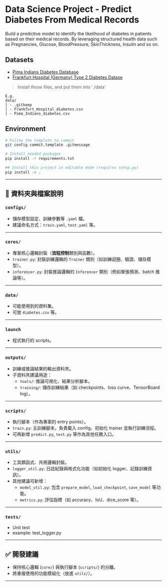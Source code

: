 # Data Science Project - Predict Diabetes From Medical Records

Build a predictive model to identify the likelihood of diabetes in patients based on their medical records. By leveraging structured health data such as Pregnancies, Glucose, BloodPressure, SkinThickness, Insulin and so on.

## Datasets
- [Pima Indians Diabetes Database](https://www.kaggle.com/datasets/uciml/pima-indians-diabetes-database)
- [Frankfurt Hospital (Germany) Type 2 Diabetes Datase](https://www.kaggle.com/datasets/johndasilva/diabetes/data)
> Install those files, and put them into './data'

```
E.g.
data/
| - .gitkeep
| - Frankfurt_Hospital_diabetes.csv
| - Pima_Indians_diabetes.csv
```

## Environment
```bash
# Follow the template to commit
git config commit.template .gitmessage

# Install needed packages
pip install -r requirements.txt

## Install this project in editable mode (requires setup.py)
pip install -e .
```

---

## 📁 資料夾與檔案說明

### `configs/`
- 儲存模型設定、訓練參數等 `.yaml` 檔。
- 建議命名方式：`train.yaml`, `test.yaml` 等。

---

### `cores/`
- 專案核心邏輯封裝（**流程控制**類別與函數）。
- `trainer.py`: 封裝訓練邏輯的 `Trainer` 類別（如訓練迴圈、驗證、儲存模型）。
- `inferencer.py`: 封裝推論邏輯的 `Inferencer` 類別（例如單張預測、batch 推論等）。

---

### `data/`
- 可能使用到的資料集。
- 可放 `diabetes.csv` 等。

---

### `launch`
- 程式執行的 scripts。

---

### `outputs/`
- 訓練或推論結果的輸出資料夾。
- 子資料夾建議用途：
  - `tools/`: 推論可視化、結果分析腳本。
  - `training/`: 儲存訓練結果（如 checkpoints、loss curve、TensorBoard log）。

---

### `scripts/`
- 執行腳本（作為專案的 entry points）。
- `train.py`: 主訓練腳本，負責載入 config、初始化 trainer 並執行訓練流程。
- 可再新增 `predict.py`, `test.py` 等作為其他任務入口。

---

### `utils/`
- 工具類函式、共用邏輯封裝。
- `logger_util.py`: 日誌紀錄與格式化功能（如初始化 logger、記錄訓練資訊）。
- 其他建議可新增：
  - `model_util.py`: 包含 `prepare_model`, `load_checkpoint`, `save_model` 等功能。
  - `metrics.py`: 評估指標（如 accuracy、IoU、dice_score 等）。

---

### `tests/`
- Unit test
- example: test_logger.py

---

## ✅ 開發建議
- 保持核心邏輯 (`core/`) 與執行腳本 (`scripts/`) 的分離。
- 將重複使用的功能模組化（放進 `utils/`）。

---
